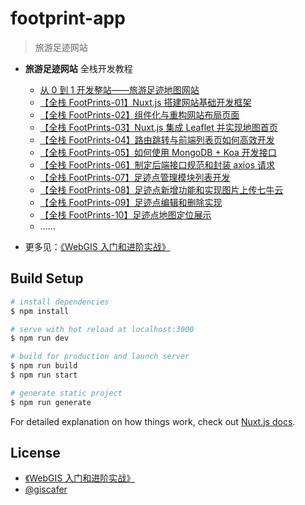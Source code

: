 # footprint-app

> 旅游足迹网站

- **旅游足迹网站** 全栈开发教程

  - [从 0 到 1 开发整站——旅游足迹地图网站](https://xiaozhuanlan.com/topic/6524107839)
  - [【全栈 FootPrints-01】Nuxt.js 搭建网站基础开发框架](https://xiaozhuanlan.com/topic/8031764592)
  - [【全栈 FootPrints-02】组件化与重构网站布局页面](https://xiaozhuanlan.com/topic/7396251804)
  - [【全栈 FootPrints-03】Nuxt.js 集成 Leaflet 并实现地图首页](https://xiaozhuanlan.com/topic/5684207913)
  - [【全栈 FootPrints-04】路由跳转与前端列表页如何高效开发](https://xiaozhuanlan.com/topic/5790863412)
  - [【全栈 FootPrints-05】如何使用 MongoDB + Koa 开发接口](https://xiaozhuanlan.com/topic/0641987352)
  - [【全栈 FootPrints-06】制定后端接口规范和封装 axios 请求](https://xiaozhuanlan.com/topic/6215790438)
  - [【全栈 FootPrints-07】足迹点管理模块列表开发](https://xiaozhuanlan.com/topic/1465830927)
  - [【全栈 FootPrints-08】足迹点新增功能和实现图片上传七牛云](https://xiaozhuanlan.com/topic/8237901465)
  - [【全栈 FootPrints-09】足迹点编辑和删除实现](https://xiaozhuanlan.com/topic/4921768350)
  - [【全栈 FootPrints-10】足迹点地图定位展示](https://xiaozhuanlan.com/topic/9586032471)
  - ……

- 更多见：[《WebGIS 入门和进阶实战》](https://xiaozhuanlan.com/webgis)

## Build Setup

```bash
# install dependencies
$ npm install

# serve with hot reload at localhost:3000
$ npm run dev

# build for production and launch server
$ npm run build
$ npm run start

# generate static project
$ npm run generate
```

For detailed explanation on how things work, check out [Nuxt.js docs](https://nuxtjs.org).

## License

- [《WebGIS 入门和进阶实战》](https://xiaozhuanlan.com/webgis)
- [@giscafer](https://github.com/giscafer)
